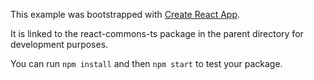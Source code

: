 This example was bootstrapped with [Create React App](https://github.com/facebook/create-react-app).

It is linked to the react-commons-ts package in the parent directory for development purposes.

You can run `npm install` and then `npm start` to test your package.

